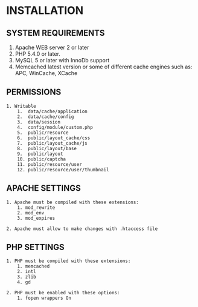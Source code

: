 # INSTALLATION

## SYSTEM REQUIREMENTS

1. Apache WEB server 2 or later
2. PHP 5.4.0 or later.
3. MySQL 5 or later with InnoDb support
4. Memcached latest version or some of different cache engines such as: APC, WinCache, XCache 

## PERMISSIONS

    1. Writable
        1.  data/cache/application
        2.  data/cache/config
        3.  data/session
        4.  config/module/custom.php
        5.  public/resource
        6.  public/layout_cache/css
        7.  public/layout_cache/js
        8.  public/layout/base
        9.  public/layout
        10. public/captcha
        11. public/resource/user
        12. public/resource/user/thumbnail

## APACHE SETTINGS

    1. Apache must be compiled with these extensions:
        1. mod_rewrite
        2. mod_env
        3. mod_expires

    2. Apache must allow to make changes with .htaccess file

## PHP SETTINGS

    1. PHP must be compiled with these extensions:
        1. memcached
        2. intl
        3. zlib
        4. gd

    2. PHP must be enabled with these options:
        1. fopen wrappers On